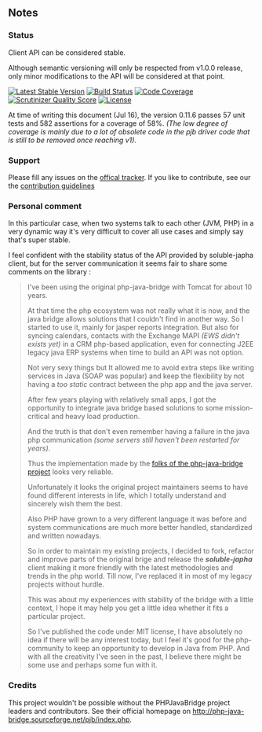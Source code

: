 ## Notes

### Status

Client API can be considered stable. 

Although semantic versioning will only be respected from v1.0.0 release, only minor modifications to the API will be considered at that point. 

[![Latest Stable Version](https://poser.pugx.org/soluble/japha/v/stable.svg)](https://packagist.org/packages/soluble/japha)
[![Build Status](https://travis-ci.org/belgattitude/soluble-japha.svg?branch=master)](https://travis-ci.org/belgattitude/soluble-japha)
[![Code Coverage](https://scrutinizer-ci.com/g/belgattitude/soluble-japha/badges/coverage.png?s=aaa552f6313a3a50145f0e87b252c84677c22aa9)](https://scrutinizer-ci.com/g/belgattitude/soluble-japha/)
[![Scrutinizer Quality Score](https://scrutinizer-ci.com/g/belgattitude/soluble-japha/badges/quality-score.png?s=6f3ab91f916bf642f248e82c29857f94cb50bb33)](https://scrutinizer-ci.com/g/belgattitude/soluble-japha/)
[![License](https://poser.pugx.org/soluble/japha/license.png)](https://packagist.org/packages/soluble/japha)

At time of writing this document (Jul 16), the version 0.11.6 passes 57 unit tests and 582 assertions 
for a coverage of 58%. *(The low degree of coverage is mainly due to a lot of obsolete code in 
the pjb driver code that is still to be removed once reaching v1).*

### Support

Please fill any issues on the [offical tracker](https://github.com/belgattitude/soluble-japha/issues). 
If you like to contribute, see our the [contribution guidelines](https://github.com/belgattitude/soluble-japha/blob/master/CONTRIBUTING.md)

### Personal comment

In this particular case, when two systems talk to each other (JVM, PHP) in a very dynamic way it's very 
difficult to cover all use cases and simply say that's super stable. 

I feel confident with the stability status of the API provided by soluble-japha client, but
for the server communication it seems fair to share some comments on the library :

> I've been using the original php-java-bridge with Tomcat for about 10 years. 
>
> At that time the php ecosystem was not really what it is now, and the java bridge
> allows solutions that I couldn't find in another way. So I started to use it,
> mainly for jasper reports integration. But also for syncing calendars, contacts
> with the Exchange MAPI *(EWS didn't exists yet)* in a CRM php-based application, even
> for connecting J2EE legacy java ERP systems when time to build an API was not option.
>  
> Not very sexy things but It allowed me to avoid extra steps like writing services 
> in Java (SOAP was popular) and keep the flexibility by not having a *too static* 
> contract between the php app and the java server.
>
> After few years playing with relatively small apps, I got the opportunity to integrate
> java bridge based solutions to some mission-critical and heavy load production. 
>
> And the truth is that don't even remember having a failure in the java php communication
> *(some servers still haven't been restarted for years)*. 
>
> Thus the implementation made by the [folks of the php-java-bridge project](http://php-java-bridge.sourceforge.net/pjb/contact.php) looks very reliable. 
> 
> Unfortunately it looks the original project maintainers seems to have found 
> different interests in life, which I totally understand and sincerely wish them the best.    
>
> Also PHP have grown to a very different language it was before and system communications are much
> more better handled, standardized and written nowadays.
>
> So in order to maintain my existing projects, I decided to fork, refactor and improve parts of the original 
> brige and release the ***soluble-japha*** client making it more friendly with the latest methodologies
> and trends in the php world. Till now, I've replaced it in most of my legacy projects without hurdle. 
>   
> This was about my experiences with stability of the bridge with a little context, I hope
> it may help you get a little idea whether it fits a particular project.  
>
> So I've published the code under MIT license, I have absolutely no idea if there will be any 
> interest today, but I feel it's good for the php-community to keep an opportunity to 
> develop in Java from PHP. And with all the creativity I've seen in the past, I believe there 
> might be some use and perhaps some fun with it. 
>

### Credits

This project wouldn't be possible without the PHPJavaBridge project leaders and contributors. 
See their official homepage on http://php-java-bridge.sourceforge.net/pjb/index.php.
  

